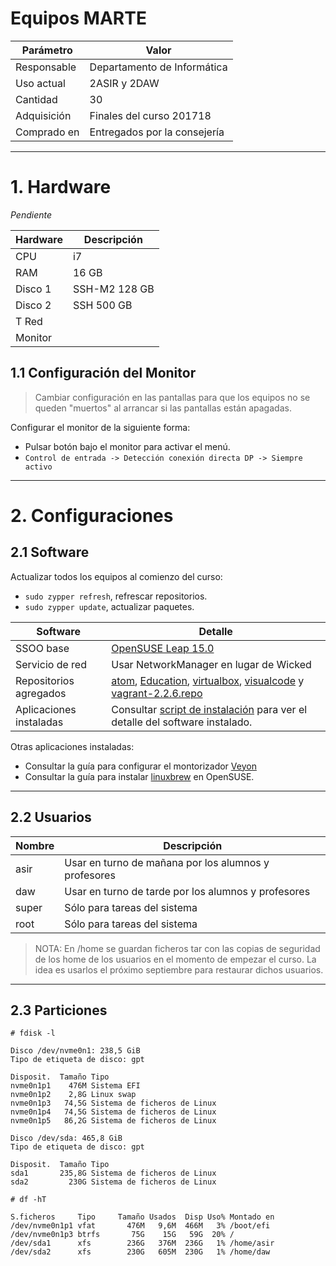 
# Equipos MARTE

| Parámetro | Valor |
| --------- | ----- |
| Responsable | Departamento de Informática |
| Uso actual  | 2ASIR y 2DAW |
| Cantidad    | 30 |
| Adquisición | Finales del curso 201718 |
| Comprado en | Entregados por la consejería |

---

# 1. Hardware

_Pendiente_

| Hardware | Descripción   |
| -------- | ------------- |
| CPU      |            i7 |
| RAM      |         16 GB |
| Disco 1  | SSH-M2 128 GB |
| Disco 2  |    SSH 500 GB |
| T Red    |               |
| Monitor  |               |


## 1.1 Configuración del Monitor

> Cambiar configuración en las pantallas para que los equipos no se queden "muertos" al arrancar si las pantallas están apagadas.

Configurar el monitor de la siguiente forma:
* Pulsar botón bajo el monitor para activar el menú.
* `Control de entrada -> Detección conexión directa DP -> Siempre activo`

---

# 2. Configuraciones

## 2.1 Software

Actualizar todos los equipos al comienzo del curso:
* `sudo zypper refresh`, refrescar repositorios.
* `sudo zypper update`, actualizar paquetes.

| Software        | Detalle                           |
| --------------- | --------------------------------- |
| SSOO base       | [OpenSUSE Leap 15.0](opensuse.md) |
| Servicio de red | Usar NetworkManager en lugar de Wicked |
| Repositorios agregados | [atom](./files/atom.repo), [Education](./files/Education.repo), [virtualbox](./files/virtualbox.repo), [visualcode](./files/visualcode.repo) y [vagrant-2.2.6.repo](./files/vagrant-2.2.6.repo) |
| Aplicaciones instaladas | Consultar [script de instalación](./files/install.sh) para ver el detalle del software instalado. |

Otras aplicaciones instaladas:
* Consultar la guía para configurar el montorizador [Veyon](../general/veyon.md)
* Consultar la guía para instalar [linuxbrew](linuxbrew.md) en OpenSUSE.

---

## 2.2 Usuarios

| Nombre | Descripción |
| ------ | ----------- |
| asir   | Usar en turno de mañana por los alumnos y profesores |
| daw    | Usar en turno de tarde por los alumnos y profesores |
| super  | Sólo para tareas del sistema |
| root   | Sólo para tareas del sistema |

> NOTA: En /home se guardan ficheros tar con las copias de seguridad de los home de los usuarios en el momento de empezar el curso. La idea es usarlos el próximo septiembre para restaurar dichos usuarios.

---

## 2.3 Particiones

```
# fdisk -l

Disco /dev/nvme0n1: 238,5 GiB
Tipo de etiqueta de disco: gpt

Disposit.  Tamaño Tipo
nvme0n1p1    476M Sistema EFI
nvme0n1p2    2,8G Linux swap
nvme0n1p3   74,5G Sistema de ficheros de Linux
nvme0n1p4   74,5G Sistema de ficheros de Linux
nvme0n1p5   86,2G Sistema de ficheros de Linux

Disco /dev/sda: 465,8 GiB
Tipo de etiqueta de disco: gpt

Disposit.  Tamaño Tipo
sda1       235,8G Sistema de ficheros de Linux
sda2         230G Sistema de ficheros de Linux
```

```
# df -hT

S.ficheros     Tipo     Tamaño Usados  Disp Uso% Montado en
/dev/nvme0n1p1 vfat       476M   9,6M  466M   3% /boot/efi
/dev/nvme0n1p3 btrfs       75G    15G   59G  20% /
/dev/sda1      xfs        236G   376M  236G   1% /home/asir
/dev/sda2      xfs        230G   605M  230G   1% /home/daw
```
